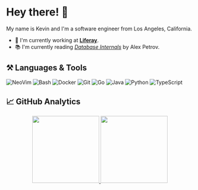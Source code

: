 # Hey there! 👋

My name is Kevin and I'm a software engineer from Los Angeles, California.

- 💼 I'm currently working at **[Liferay](https://liferay.com)**.
- 📚 I'm currently reading *[Database Internals](https://www.databass.dev/)* by Alex Petrov.

## ⚒️ Languages & Tools

![NeoVim](https://img.shields.io/badge/-NeoVim-F8F8FF?style=flat&logo=neovim&logoColor=019733)
![Bash](https://img.shields.io/badge/-Bash-F8F8FF?style=flat&logo=gnu-bash&logoColor=4EAA25)
![Docker](https://img.shields.io/badge/-Docker-F8F8FF?style=flat&logo=docker&logoColor=1993EF)
![Git](https://img.shields.io/badge/-Git-F8F8FF?style=flat&logo=git)
![Go](https://img.shields.io/badge/-Go-F8F8FF?style=flat&logo=go)
![Java](https://img.shields.io/badge/-Java-F8F8FF?style=flat&logo=coffeescript&logoColor=FFA500)
![Python](https://img.shields.io/badge/-Python-F8F8FF?style=flat&logo=python&logoColor=68A51C)
![TypeScript](https://img.shields.io/badge/-TypeScript-F8F8FF?style=flat&logo=typescript&logoColor=2D79C7)

## 📈 GitHub Analytics

<p align="center">
<a href="https://github.com/kevhlee">
  <img height="180em" src="https://github-readme-stats-eight-theta.vercel.app/api?username=kevhlee&show_icons=true&theme=default&include_all_commits=true&count_private=true"/>
  <img height="180em" src="https://github-readme-stats-eight-theta.vercel.app/api/top-langs/?username=kevhlee&layout=compact&langs_count=8&theme=default"/>
</a>
</p>

<!--
&#x200B;
Resources:
  - https://github.com/coderjojo/creative-profile-readme
  - https://github-profile-trophy.vercel.app/?username=kevhlee&theme=default&margin-w=15&margin-h=15&column=7&v=2
  - https://github.com/simple-icons/simple-icons/blob/develop/slugs.md
-->
